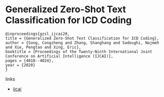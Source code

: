 # Generalized Zero-Shot Text Classification for ICD Coding

```
@inproceedings{gzsl_ijcai20,
title = {Generalized Zero-Shot Text Classification for ICD Coding},
author = {Song, Congzheng and Zhang, Shanghang and Sadoughi, Najmeh and Xie, Pengtao and Xing, Eric},
booktitle = {Proceedings of the Twenty-Ninth International Joint Conference on Artificial Intelligence (IJCAI)},
pages = {4018--4024},
year = {2020}
}
```

links
- [ijcai](https://www.ijcai.org/Proceedings/2020/556)
